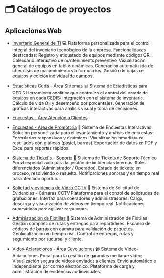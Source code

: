 # 🗂️ Catálogo de proyectos

## Aplicaciones Web

- [Inventario General de TI](https://github.com/jonathanhrz25/inventario-serva)
💻 Plataforma personalizada para el control integral del inventario tecnológico de la empresa. Funcionalidades destacadas:
Registro y etiquetado de equipos mediante códigos QR.
Calendario interactivo de mantenimiento preventivo.
Visualización general de equipos en tablas dinámicas.
Generación automatizada de checklists de mantenimiento vía formularios.
Gestión de bajas de equipos y edición individual de campos.

- [Estadísticas Cedis - Área Sistemas](https://github.com/jonathanhrz25/estadisticas_cedis)
📊 Sistema de Estadísticas para CEDIS
Herramienta analítica que centraliza el control del estado de equipos en cada CEDIS:
Integración con el sistema de inventario.
Cálculo de vida útil y desempeño por porcentajes.
Generación de gráficas interactivas para análisis visual y toma de decisiones.
  
- [Encuestas - Área Atención a Clientes](https://github.com/jonathanhrz25/cac)
- [Encuestas - Area de Promotoria](https://github.com/jonathanhrz25/promotoria)
📝 Sistema de Encuestas Interactivas
Solución personalizada para el levantamiento y análisis de encuestas:
Formularios responsivos y dinámicos.
Visualización inmediata de resultados con gráficas (pastel, barras).
Exportación de datos en PDF y Excel para reportes rápidos.
  
- [Sistema de Ticket's - Soporte](https://github.com/jonathanhrz25/mesas)
🎫 Sistema de Tickets de Soporte Técnico
Portal especializado para la gestión de incidencias internas:
Roles diferenciados (Administrador / Operador).
Estado de tickets: en proceso, resolviendo o resuelto.
Notificaciones sonoras y en tiempo real para atención oportuna.
  
- [Solicitud y evidencia de Video CCTV](https://github.com/jonathanhrz25/evidencia)
🎥 Sistema de Solicitud de Evidencias - Cámaras CCTV
Plataforma para el control de solicitudes de grabaciones:
Interfaz para operadores y administradores.
Carga, descarga y visualización de videos en tiempo real.
Notificaciones automáticas para agilizar respuestas.
  
- [Administración de Flotillas](https://github.com/jonathanhrz25/flotillas)
🚚 Sistema de Administración de Flotillas
Gestión completa de rutas y entregas para repartidores:
Escaneo de códigos de barras con cámara para validación de paquetes.
Geolocalización en tiempo real.
Control de entregas, rutas y seguimiento por sucursal y cliente.
  
- [Video-Aclaraciones - Área Devoluciones](https://github.com/jonathanhrz25/devoluciones)
📹 Sistema de Video-Aclaraciones
Portal para la gestión de garantías mediante video:
Visualización segura de videos enviados a clientes.
Envío automático e independiente por correo electrónico.
Plataforma de carga y administración de evidencias audiovisuales.

